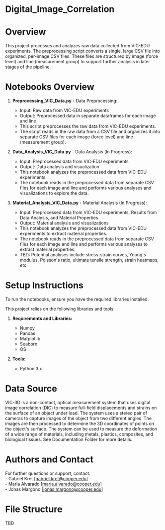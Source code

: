 # Digital_Image_Correlation

# Overview
This project processes and analyzes raw data collected from VIC-EDU experiments. The preprocessing script converts a single, large CSV file into organized, per-image CSV files. These files are structured by image (force level) and line (measurement group) to support further analysis in later stages of the pipeline.

# Notebooks Overview

1. **Preprocessing_VIC_Data.py** - Data Preprocessing:
    - Input: Raw data from VIC-EDU experiments
    - Output: Preprocessed data in separate dataframes for each image and line
    - This script preprocesses the raw data from VIC-EDU experiments. 
    - The script reads in the raw data from a CSV file and organizes it into separate CSV files for each image (force level) and line (measurement group).

2. **Data_Analysis_VIC_Data.py** - Data Analysis (In Progress): 
    - Input: Preprocessed data from VIC-EDU experiments
    - Output: Data analysis and visualization
    - This notebook analyzes the preprocessed data from VIC-EDU experiments. 
    - The notebook reads in the preprocessed data from separate CSV files for each image and line and performs various analyses and visualizations to explore the data.

3. **Material_Analysis_VIC_Data.py** - Material Analysis (In Progress):
    - Input: Preprocessed data from VIC-EDU experiments, Results from Data Analysis, and Material Properties
    - Output: Material analysis and visualizations
    - This notebook analyzes the preprocessed data from VIC-EDU experiments to extract material properties. 
    - The notebook reads in the preprocessed data from separate CSV files for each image and line and performs various analyses to extract material properties.
    - TBD: Potential analyses include stress-strain curves, Young's modulus, Poisson's ratio, ultimate tensile strength, strain heatmaps, etc.


# Setup Instructions

To run the notebooks, ensure you have the required libraries installed.

This project relies on the following libraries and tools:

1. **Requirements and Libraries:** 
    - Numpy
    - Pandas
    - Matplotlib
    - Seaborn
    - OS


2. **Tools:**
    - Python 3.x


# Data Source

VIC-3D is a non-contact, optical measurement system that uses digital image correlation (DIC) to measure full-field displacements and strains on the surface of an object under load. The system uses a stereo pair of cameras to capture images of the object from two different angles. The images are then processed to determine the 3D coordinates of points on the object's surface. The system can be used to measure the deformation of a wide range of materials, including metals, plastics, composites, and biological tissues. See Documentation Folder for more details.

# Authors and Contact

For further questions or support, contact:   
    - Gabriel Kret [gabriel.kret@cooper.edu]  
    - Maria Alvarado [maria.alvarado@cooper.edu]  
    - Jonas Margono [jonas.margono@cooper.edu]  

# File Structure

TBD
